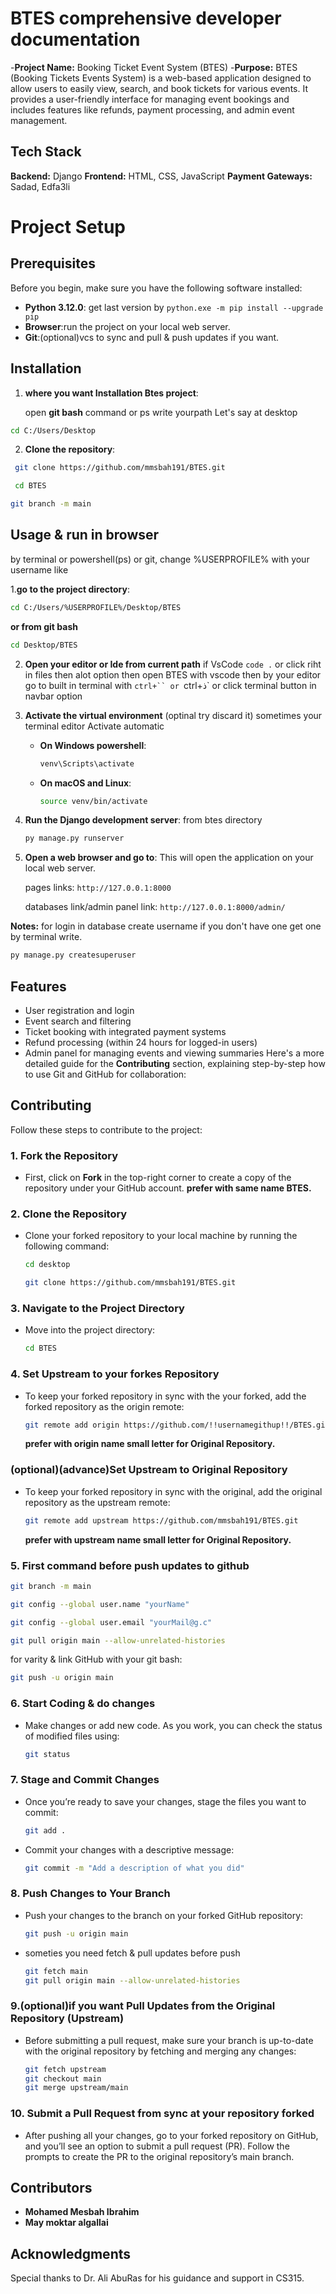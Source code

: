 # BTES comprehensive developer documentation
-**Project Name:** Booking Ticket Event System (BTES)
-**Purpose:** BTES (Booking Tickets Events System) is a web-based application designed to allow users to easily view, search, and book tickets for various events. It provides a user-friendly interface for managing event bookings and includes features like refunds, payment processing, and admin event management.

## Tech Stack

**Backend:** Django
**Frontend:** HTML, CSS, JavaScript
**Payment Gateways:** Sadad, Edfa3li

# Project Setup

## Prerequisites
Before you begin, make sure you have the following software installed:
- **Python 3.12.0**: get last version by `python.exe -m pip install --upgrade pip`
- **Browser**:run the project on your local web server.
- **Git**:(optional)vcs to sync and pull & push updates if you want.



## Installation

1. **where you want Installation Btes project**:

   open **git bash** command or ps write yourpath  Let's say at desktop

```bash
cd C:/Users/Desktop
```

2. **Clone the repository**:

```bash
 git clone https://github.com/mmsbah191/BTES.git
```

```bash
 cd BTES
```

```bash
git branch -m main
```

## Usage & run in browser

by terminal or powershell(ps) or git, change %USERPROFILE% with your username like

1.**go to the project directory**:

   ```bash
   cd C:/Users/%USERPROFILE%/Desktop/BTES
   ```
**or from git bash**
   ```bash
 cd Desktop/BTES
```

2. **Open your editor or Ide from current path**
   if VsCode `code .` or click riht in files then alot option then open BTES with vscode
   then by your editor go to built in terminal with `ctrl+`` or `ctrl+ذ` or click terminal button in navbar option


3. **Activate the virtual environment**
   (optinal try discard it) sometimes your terminal editor Activate automatic

   - **On Windows powershell**:
     ```bash
     venv\Scripts\activate
     ```
   - **On macOS and Linux**:
     ```bash
     source venv/bin/activate
     ```
4. **Run the Django development server**:
   from btes directory

   ```bash
   py manage.py runserver
   ```
5. **Open a web browser and go to**:
   This will open the application on your local web server.

   pages links: ```http://127.0.0.1:8000```

   databases link/admin panel link: ```http://127.0.0.1:8000/admin/```

**Notes:**
for login in database create username if you don't have one get one by terminal write.

```bash
py manage.py createsuperuser
```

## Features

- User registration and login
- Event search and filtering
- Ticket booking with integrated payment systems
- Refund processing (within 24 hours for logged-in users)
- Admin panel for managing events and viewing summaries
  Here's a more detailed guide for the **Contributing** section, explaining step-by-step how to use Git and GitHub for collaboration:

## Contributing

Follow these steps to contribute to the project:

### 1. Fork the Repository

- First, click on **Fork** in the top-right corner to create a copy of the repository under your GitHub account.
  **prefer with same name BTES.**

### 2. Clone the Repository

- Clone your forked repository to your local machine by running the following command:

  ```bash
  cd desktop
  ```

  ```bash
  git clone https://github.com/mmsbah191/BTES.git
  ```

### 3. Navigate to the Project Directory

- Move into the project directory:
  ```bash
  cd BTES
  ```

### 4. Set Upstream to your forkes Repository

- To keep your forked repository in sync with the your forked, add the forked repository as the origin remote:

  ```bash
  git remote add origin https://github.com/!!usernamegithup!!/BTES.git
  ```

  **prefer with origin name small letter for Original Repository.**

### (optional)(advance)Set Upstream to Original Repository

- To keep your forked repository in sync with the original, add the original repository as the upstream remote:

  ```bash
  git remote add upstream https://github.com/mmsbah191/BTES.git
  ```

  **prefer with upstream name small letter  for Original Repository.**

### 5. First command before push updates to github

```bash
git branch -m main
```

```bash
git config --global user.name "yourName"
```

```bash
git config --global user.email "yourMail@g.c"
```

```bash
git pull origin main --allow-unrelated-histories
```

for varity & link GitHub with your git bash:

```bash
git push -u origin main
```

### 6. Start Coding & do changes

- Make changes or add new code. As you work, you can check the status of modified files using:
  ```bash
  git status
  ```

### 7. Stage and Commit Changes

- Once you’re ready to save your changes, stage the files you want to commit:
  ```bash
  git add .
  ```
- Commit your changes with a descriptive message:
  ```bash
  git commit -m "Add a description of what you did"
  ```

### 8. Push Changes to Your Branch

- Push your changes to the branch on your forked GitHub repository:
  ```bash
  git push -u origin main
  ```
- someties you need fetch & pull updates before push
  ```bash
  git fetch main
  git pull origin main --allow-unrelated-histories
  ```

### 9.(optional)if you want Pull Updates from the Original Repository (Upstream)

- Before submitting a pull request, make sure your branch is up-to-date with the original repository by fetching and merging any changes:
  ```bash
  git fetch upstream
  git checkout main
  git merge upstream/main
  ```

### 10. Submit a Pull Request from sync at your repository forked

- After pushing all your changes, go to your forked repository on GitHub, and you’ll see an option to submit a pull request (PR). Follow the prompts to create the PR to the original repository’s main branch.

## Contributors

- **Mohamed Mesbah Ibrahim**
- **May moktar algallai**

## Acknowledgments

Special thanks to Dr. Ali AbuRas for his guidance and support in CS315.
